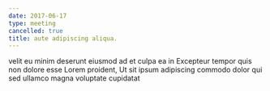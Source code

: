 ```yaml
---
date: 2017-06-17
type: meeting
cancelled: true
title: aute adipiscing aliqua.
---
```

velit eu minim deserunt eiusmod ad et culpa ea in Excepteur tempor quis non dolore esse Lorem proident, Ut sit ipsum adipiscing commodo dolor qui sed ullamco magna voluptate cupidatat